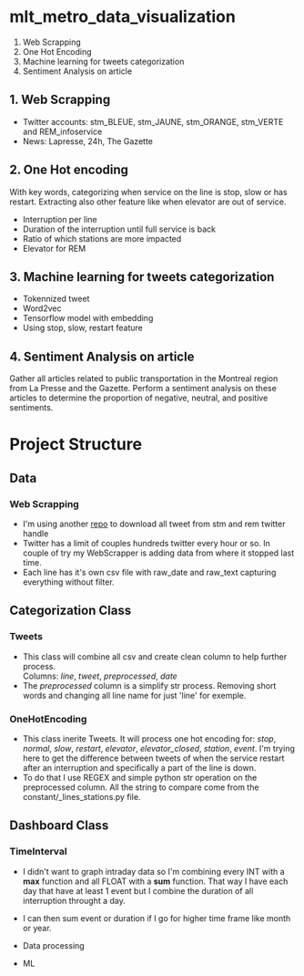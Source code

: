 # mlt_metro_data_visualization

1. Web Scrapping
2. One Hot Encoding
3. Machine learning for tweets categorization
4. Sentiment Analysis on article

## 1. Web Scrapping
- Twitter accounts: stm_BLEUE, stm_JAUNE, stm_ORANGE, stm_VERTE and REM_infoservice
- News: Lapresse, 24h, The Gazette

## 2. One Hot encoding
With key words, categorizing when service on the line is stop, slow or has restart. Extracting also other feature like when elevator are out of service.

- Interruption per line
- Duration of the interruption until full service is back
- Ratio of which stations are more impacted
- Elevator for REM

## 3. Machine learning for tweets categorization
- Tokennized tweet
- Word2vec
- Tensorflow model with embedding
- Using stop, slow, restart feature

## 4. Sentiment Analysis on article
Gather all articles related to public transportation in the Montreal region from La Presse and the Gazette. Perform a sentiment analysis on these articles to determine the proportion of negative, neutral, and positive sentiments.


# Project Structure
## Data
### Web Scrapping
- I'm using another [repo](https://github.com/oliLamRou/WebScrapper) to download all tweet from stm and rem twitter handle
- Twitter has a limit of couples hundreds twitter every hour or so. In couple of try my WebScrapper is adding data from where it stopped last time.
- Each line has it's own csv file with raw_date and raw_text capturing everything without filter.
## Categorization Class
### Tweets
- This class will combine all csv and create clean column to help further process.  
Columns: *line*, *tweet*, *preprocessed*, *date*  
- The *preprocessed* column is a simplify str process. Removing short words and changing all line name for just 'line' for exemple.
### OneHotEncoding
- This class inerite Tweets. It will process one hot encoding for: *stop*, *normal*, *slow*, *restart*, *elevator*, *elevator_closed*, *station*, *event*. I'm trying here to get the difference between tweets of when the service restart after an interruption and specifically a part of the line is down.  
- To do that I use REGEX and simple python str operation on the preprocessed column. All the string to compare come from the constant/_lines_stations.py file.
## Dashboard Class
### TimeInterval
- I didn't want to graph intraday data so I'm combining every INT with a **max** function and all FLOAT with a **sum** function. That way I have each day that have at least 1 event but I combine the duration of all interruption throught a day.  
- I can then sum event or duration if I go for higher time frame like month or year.  



- Data processing
- ML